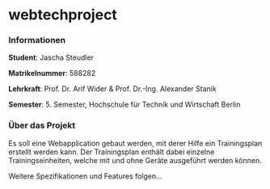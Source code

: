 # webtechproject

### Informationen

**Student**: Jascha Steudler

**Matrikelnummer**: 588282

**Lehrkraft**: Prof. Dr. Arif Wider & Prof. Dr.-Ing. Alexander Stanik

**Semester**: 5. Semester, Hochschule für Technik und Wirtschaft Berlin

### Über das Projekt

Es soll eine Webapplication gebaut werden, mit derer Hilfe ein Trainingsplan erstellt werden kann. Der Trainingsplan enthält dabei einzelne Trainingseinheiten, welche mit und ohne Geräte ausgeführt werden können.

Weitere Spezifikationen und Features folgen...